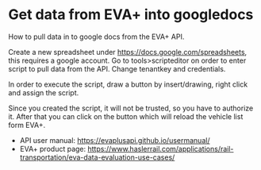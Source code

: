# Get data from EVA+ into googledocs
How to pull data in to google docs from the EVA+ API.

Create a new spreadsheet under  https://docs.google.com/spreadsheets, this requires a google account.
Go to tools>scripteditor on order to enter script to pull data from the API.
Change tenantkey and credentials.

In order to execute the script, draw a button by insert/drawing, right click and assign the script.

Since you created the script, it will not be trusted, so you have to authorize it.
After that you can click on the button which will reload the vehicle list form EVA+.

- API user manual: https://evaplusapi.github.io/usermanual/
- EVA+ product page: https://www.haslerrail.com/applications/rail-transportation/eva-data-evaluation-use-cases/
